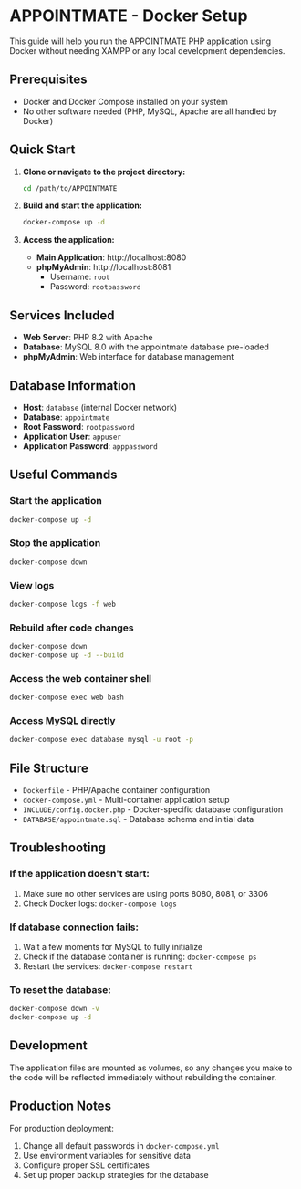 # APPOINTMATE - Docker Setup

This guide will help you run the APPOINTMATE PHP application using Docker without needing XAMPP or any local development dependencies.

## Prerequisites

- Docker and Docker Compose installed on your system
- No other software needed (PHP, MySQL, Apache are all handled by Docker)

## Quick Start

1. **Clone or navigate to the project directory:**

   ```bash
   cd /path/to/APPOINTMATE
   ```

2. **Build and start the application:**

   ```bash
   docker-compose up -d
   ```

3. **Access the application:**
   - **Main Application**: http://localhost:8080
   - **phpMyAdmin**: http://localhost:8081
     - Username: `root`
     - Password: `rootpassword`

## Services Included

- **Web Server**: PHP 8.2 with Apache
- **Database**: MySQL 8.0 with the appointmate database pre-loaded
- **phpMyAdmin**: Web interface for database management

## Database Information

- **Host**: `database` (internal Docker network)
- **Database**: `appointmate`
- **Root Password**: `rootpassword`
- **Application User**: `appuser`
- **Application Password**: `apppassword`

## Useful Commands

### Start the application

```bash
docker-compose up -d
```

### Stop the application

```bash
docker-compose down
```

### View logs

```bash
docker-compose logs -f web
```

### Rebuild after code changes

```bash
docker-compose down
docker-compose up -d --build
```

### Access the web container shell

```bash
docker-compose exec web bash
```

### Access MySQL directly

```bash
docker-compose exec database mysql -u root -p
```

## File Structure

- `Dockerfile` - PHP/Apache container configuration
- `docker-compose.yml` - Multi-container application setup
- `INCLUDE/config.docker.php` - Docker-specific database configuration
- `DATABASE/appointmate.sql` - Database schema and initial data

## Troubleshooting

### If the application doesn't start:

1. Make sure no other services are using ports 8080, 8081, or 3306
2. Check Docker logs: `docker-compose logs`

### If database connection fails:

1. Wait a few moments for MySQL to fully initialize
2. Check if the database container is running: `docker-compose ps`
3. Restart the services: `docker-compose restart`

### To reset the database:

```bash
docker-compose down -v
docker-compose up -d
```

## Development

The application files are mounted as volumes, so any changes you make to the code will be reflected immediately without rebuilding the container.

## Production Notes

For production deployment:

1. Change all default passwords in `docker-compose.yml`
2. Use environment variables for sensitive data
3. Configure proper SSL certificates
4. Set up proper backup strategies for the database
